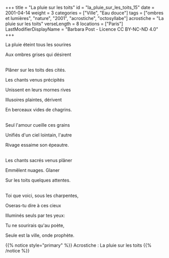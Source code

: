 +++
title = "La pluie sur les toits"
id = "la_pluie_sur_les_toits_15"
date = 2001-04-14
weight = 3
categories = ["Ville", "Eau douce"]
tags = ["ombres et lumières", "nature", "2001", "acrostiche", "octosyllabe"]
acrostiche = "La pluie sur les toits"
verseLength = 8
locations = ["Paris"]
LastModifierDisplayName = "Barbara Post - Licence CC BY-NC-ND 4.0"
+++

La pluie éteint tous les sourires

Aux ombres grises qui désirent

 \
Plâner sur les toits des cités.

Les chants venus précipités

Unissent en leurs mornes rives

Illusoires plaintes, dérivent

En berceaux vides de chagrins.

 \
Seul l'amour cueille ces grains

Unifiés d'un ciel lointain, l'autre

Rivage essaime son épeautre.

 \
Les chants sacrés venus plâner

Emmêlent nuages. Glaner

Sur les toits quelques attentes.

 \
Toi que voici, sous les charpentes,

Oseras-tu dire à ces cieux

Illuminés seuls par tes yeux:

Tu ne sourirais qu'au poète,

Seule est la ville, onde prophète.

{{% notice style="primary" %}}
Acrostiche : La pluie sur les toits
{{% /notice %}}
